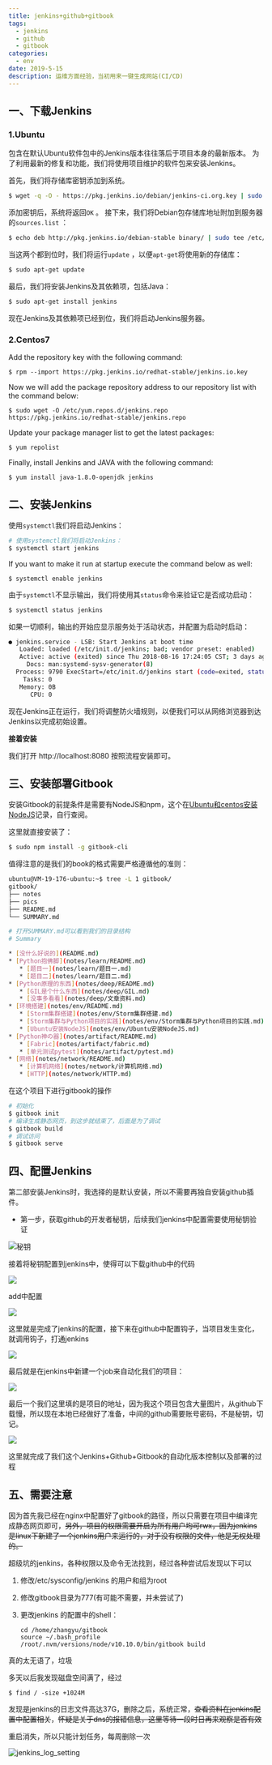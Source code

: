 ```yaml
---
title: jenkins+github+gitbook
tags:
  - jenkins
  - github
  - gitbook
categories:
  - env
date: 2019-5-15
description: 运维方面经验，当初用来一键生成网站(CI/CD)
---
```

## 一、下载Jenkins

### 1.Ubuntu

包含在默认Ubuntu软件包中的Jenkins版本往往落后于项目本身的最新版本。 为了利用最新的修复和功能，我们将使用项目维护的软件包来安装Jenkins。

首先，我们将存储库密钥添加到系统。

```bash
$ wget -q -O - https://pkg.jenkins.io/debian/jenkins-ci.org.key | sudo apt-key add -
```

添加密钥后，系统将返回`OK` 。 接下来，我们将Debian包存储库地址附加到服务器的`sources.list` ：

 ```bash
$ echo deb http://pkg.jenkins.io/debian-stable binary/ | sudo tee /etc/apt/sources.list.d/jenkins.list
 ```

当这两个都到位时，我们将运行`update` ，以便`apt-get`将使用新的存储库：

 ```bash
$ sudo apt-get update
 ```

最后，我们将安装Jenkins及其依赖项，包括Java：

```bash
$ sudo apt-get install jenkins
```

现在Jenkins及其依赖项已经到位，我们将启动Jenkins服务器。

### 2.Centos7

Add the repository key with the following command:

```shell
$ rpm --import https://pkg.jenkins.io/redhat-stable/jenkins.io.key
```

 Now we will add the package repository address to our repository list with the command below:

```shell
$ sudo wget -O /etc/yum.repos.d/jenkins.repo https://pkg.jenkins.io/redhat-stable/jenkins.repo
```

 Update your package manager list to get the latest packages:

```shell
$ yum repolist
```

 Finally, install Jenkins and JAVA with the following command:

```shell
$ yum install java-1.8.0-openjdk jenkins
```

## 二、安装Jenkins

使用`systemctl`我们将启动Jenkins：

```bash
# 使用systemctl我们将启动Jenkins：
$ systemctl start jenkins
```

If you want to make it run at startup execute the command below as well:

```shell
$ systemctl enable jenkins
```

由于`systemctl`不显示输出，我们将使用其`status`命令来验证它是否成功启动：

```bash
$ systemctl status jenkins
```

如果一切顺利，输出的开始应显示服务处于活动状态，并配置为启动时启动：

```bash
● jenkins.service - LSB: Start Jenkins at boot time
   Loaded: loaded (/etc/init.d/jenkins; bad; vendor preset: enabled)
   Active: active (exited) since Thu 2018-08-16 17:24:05 CST; 3 days ago
     Docs: man:systemd-sysv-generator(8)
  Process: 9790 ExecStart=/etc/init.d/jenkins start (code=exited, status=0/SUCCESS)
    Tasks: 0
   Memory: 0B
      CPU: 0
```

现在Jenkins正在运行，我们将调整防火墙规则，以便我们可以从网络浏览器到达Jenkins以完成初始设置。

**接着安装**

我们打开 http://localhost:8080 按照流程安装即可。

## 三、安装部署Gitbook

安装Gitbook的前提条件是需要有NodeJS和npm，这个在[Ubuntu和centos安装NodeJS](Ubuntu和centos安装NodeJS.md)记录，自行查阅。

这里就直接安装了：

```bash
$ sudo npm install -g gitbook-cli
```

值得注意的是我们的book的格式需要严格遵循他的准则：

```bash
ubuntu@VM-19-176-ubuntu:~$ tree -L 1 gitbook/
gitbook/
├── notes
├── pics
├── README.md
└── SUMMARY.md

# 打开SUMMARY.md可以看到我们的目录结构
# Summary

* [没什么好说的](README.md)
* [Python抱佛脚](notes/learn/README.md)
   * [题目一](notes/learn/题目一.md)
   * [题目二](notes/learn/题目二.md)
* [Python原理的东西](notes/deep/README.md)
   * [GIL是个什么东西](notes/deep/GIL.md)
   * [没事多看看](notes/deep/文章资料.md)
* [环境搭建](notes/env/README.md)
   * [Storm集群搭建](notes/env/Storm集群搭建.md)
   * [Storm集群与Python项目的实践](notes/env/Storm集群与Python项目的实践.md)
   * [Ubuntu安装NodeJS](notes/env/Ubuntu安装NodeJS.md)
* [Python神の器](notes/artifact/README.md)
   * [Fabric](notes/artifact/fabric.md)
   * [单元测试pytest](notes/artifact/pytest.md)
* [网络](notes/network/README.md)
   * [计算机网络](notes/network/计算机网络.md)
   * [HTTP](notes/network/HTTP.md)
```

在这个项目下进行gitbook的操作

```bash
# 初始化
$ gitbook init
# 编译生成静态网页，到这步就结束了，后面是为了调试
$ gitbook build
# 调试访问
$ gitbook serve
```

## 四、配置Jenkins

第二部安装Jenkins时，我选择的是默认安装，所以不需要再独自安装github插件。

- 第一步，获取github的开发者秘钥，后续我们jenkins中配置需要使用秘钥验证

![秘钥](https://vissssa-imgs-1252712312.cos.ap-shanghai.myqcloud.com/pics/github_developer_settings.png)

接着将秘钥配置到jenkins中，使得可以下载github中的代码

![](https://vissssa-imgs-1252712312.cos.ap-shanghai.myqcloud.com/pics/jenkins_github.png)

add中配置

![](https://vissssa-imgs-1252712312.cos.ap-shanghai.myqcloud.com/pics/jenkins_add_secret.png)

这里就是完成了jenkins的配置，接下来在github中配置钩子，当项目发生变化，就调用钩子，打通jenkins

![](https://vissssa-imgs-1252712312.cos.ap-shanghai.myqcloud.com/pics/github_webhook.png)

最后就是在jenkins中新建一个job来自动化我们的项目：

![](https://vissssa-imgs-1252712312.cos.ap-shanghai.myqcloud.com/pics/jenkins_gitbook_config.png)

最后一个我们这里填的是项目的地址，因为我这个项目包含大量图片，从github下载慢，所以现在本地已经做好了准备，中间的github需要账号密码，不是秘钥，切记。

![](https://vissssa-imgs-1252712312.cos.ap-shanghai.myqcloud.com/pics/jenkins_gitbook_config2.png)



这里就完成了我们这个Jenkins+Github+Gitbook的自动化版本控制以及部署的过程

## 五、需要注意

因为首先我已经在nginx中配置好了gitbook的路径，所以只需要在项目中编译完成静态网页即可，~~另外，项目的权限需要开启为所有用户均可rwx，因为jenkins是linux下新建了一个jenkins用户来运行的，对于没有权限的文件，他是无权处理的。~~

超级坑的jenkins，各种权限以及命令无法找到，经过各种尝试后发现以下可以

1. 修改/etc/sysconfig/jenkins 的用户和组为root

2. 修改gitbook目录为777(有可能不需要，并未尝试了)

3. 更改jenkins 的配置中的shell：

   ```shell
   cd /home/zhangyu/gitbook
   source ~/.bash_profile
   /root/.nvm/versions/node/v10.10.0/bin/gitbook build
   ```

真的太无语了，垃圾

多天以后我发现磁盘空间满了，经过

```shell
$ find / -size +1024M
```

发现是jenkins的日志文件高达37G，删除之后，系统正常，~~查看资料在jenkins配置中配置相关~~，~~怀疑是关于dns的报错信息，这里等待一段时日再来观察是否有效~~

重启消失，所以只能计划任务，每周删除一次

![jenkins_log_setting](https://vissssa-imgs-1252712312.cos.ap-shanghai.myqcloud.com/pics/jenkins_log_setting.png)
